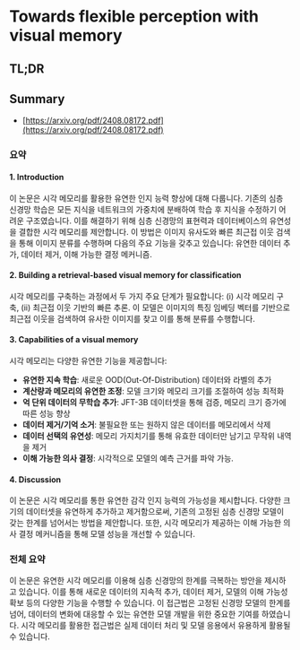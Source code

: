 # Towards flexible perception with visual memory
## TL;DR
## Summary
- [https://arxiv.org/pdf/2408.08172.pdf](https://arxiv.org/pdf/2408.08172.pdf)

### 요약

#### 1. Introduction
이 논문은 시각 메모리를 활용한 유연한 인지 능력 향상에 대해 다룹니다. 기존의 심층 신경망 학습은 모든 지식을 네트워크의 가중치에 분배하여 학습 후 지식을 수정하기 어려운 구조였습니다. 이를 해결하기 위해 심층 신경망의 표현력과 데이터베이스의 유연성을 결합한 시각 메모리를 제안합니다. 이 방법은 이미지 유사도와 빠른 최근접 이웃 검색을 통해 이미지 분류를 수행하며 다음의 주요 기능을 갖추고 있습니다: 유연한 데이터 추가, 데이터 제거, 이해 가능한 결정 메커니즘.

#### 2. Building a retrieval-based visual memory for classification
시각 메모리를 구축하는 과정에서 두 가지 주요 단계가 필요합니다: (i) 시각 메모리 구축, (ii) 최근접 이웃 기반의 빠른 추론. 이 모델은 이미지의 특징 임베딩 벡터를 기반으로 최근접 이웃을 검색하여 유사한 이미지를 찾고 이를 통해 분류를 수행합니다.

#### 3. Capabilities of a visual memory
시각 메모리는 다양한 유연한 기능을 제공합니다:
- **유연한 지속 학습**: 새로운 OOD(Out-Of-Distribution) 데이터와 라벨의 추가
- **계산량과 메모리의 유연한 조정**: 모델 크기와 메모리 크기를 조절하여 성능 최적화
- **억 단위 데이터의 무학습 추가**: JFT-3B 데이터셋을 통해 검증, 메모리 크기 증가에 따른 성능 향상
- **데이터 제거/기억 소거**: 불필요한 또는 원하지 않은 데이터를 메모리에서 삭제
- **데이터 선택의 유연성**: 메모리 가지치기를 통해 유효한 데이터만 남기고 무작위 내역을 제거
- **이해 가능한 의사 결정**: 시각적으로 모델의 예측 근거를 파악 가능.

#### 4. Discussion
이 논문은 시각 메모리를 통한 유연한 감각 인지 능력의 가능성을 제시합니다. 다양한 크기의 데이터셋을 유연하게 추가하고 제거함으로써, 기존의 고정된 심층 신경망 모델이 갖는 한계를 넘어서는 방법을 제안합니다. 또한, 시각 메모리가 제공하는 이해 가능한 의사 결정 메커니즘을 통해 모델 성능을 개선할 수 있습니다.

### 전체 요약

이 논문은 유연한 시각 메모리를 이용해 심층 신경망의 한계를 극복하는 방안을 제시하고 있습니다. 이를 통해 새로운 데이터의 지속적 추가, 데이터 제거, 모델의 이해 가능성 확보 등의 다양한 기능을 수행할 수 있습니다. 이 접근법은 고정된 신경망 모델의 한계를 넘어, 데이터의 변화에 대응할 수 있는 유연한 모델 개발을 위한 중요한 기여를 하였습니다. 시각 메모리를 활용한 접근법은 실제 데이터 처리 및 모델 응용에서 유용하게 활용될 수 있습니다. 